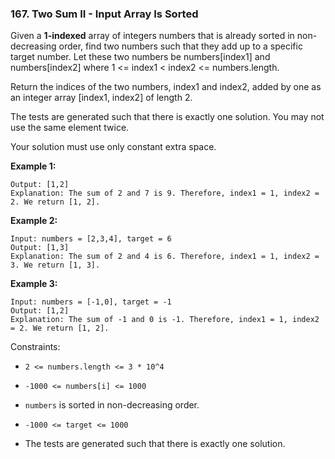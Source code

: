 ### 167. Two Sum II - Input Array Is Sorted

Given a **1-indexed** array of integers numbers that is already sorted in non-decreasing order, find two numbers such that they add up to a specific target number. Let these two
numbers be numbers[index1] and numbers[index2] where 1 <= index1 < index2 <= numbers.length.

Return the indices of the two numbers, index1 and index2, added by one as an integer array [index1, index2] of length 2.

The tests are generated such that there is exactly one solution. You may not use the same element twice.

Your solution must use only constant extra space.

**Example 1:**

```Input: numbers = [2,7,11,15], target = 9
Output: [1,2]
Explanation: The sum of 2 and 7 is 9. Therefore, index1 = 1, index2 = 2. We return [1, 2].
```

**Example 2:**

```
Input: numbers = [2,3,4], target = 6 
Output: [1,3]
Explanation: The sum of 2 and 4 is 6. Therefore, index1 = 1, index2 = 3. We return [1, 3].

```

**Example 3:**

```
Input: numbers = [-1,0], target = -1 
Output: [1,2]
Explanation: The sum of -1 and 0 is -1. Therefore, index1 = 1, index2 = 2. We return [1, 2].

```

Constraints:

- `2 <= numbers.length <= 3 * 10^4`

- `-1000 <= numbers[i] <= 1000`
- `numbers` is sorted in non-decreasing order.
- `-1000 <= target <= 1000`
- The tests are generated such that there is exactly one solution.